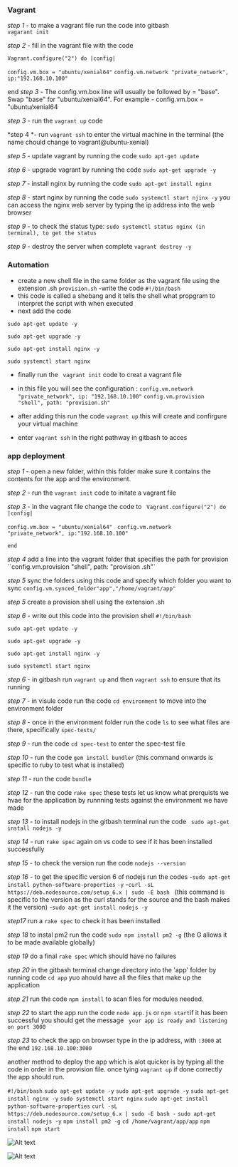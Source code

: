 ### Vagrant


*step 1* - to make a vagrant file run the code into gitbash     
    `vagarant init`

*step 2* - fill in the vagrant file with the code
 
  `Vagrant.configure("2") do |config|`

  `config.vm.box = "ubuntu/xenial64"`
  `config.vm.network "private_network", ip:"192.168.10.100"`

end
*step 3* - The config.vm.box line will usually be followed by = "base". Swap "base" for "ubuntu/xenial64". For example - config.vm.box = "ubuntu/xenial64

*step 3* - run the `vagrant up` code 

*step 4 *- run `vagrant ssh` to enter the virtual machine in the terminal (the name chould change to vagrant@ubuntu-xenial)

*step 5* - update vagrant by running the code
   `sudo apt-get update`

*step 6* - upgrade vagrant by running the code
   `sudo apt-get upgrade -y`

*step 7* - install nginx by running the code
    `sudo apt-get install nginx`

*step 8* - start nginx by running the code `sudo systemctl start njinx -y`
you can access the nginx web server by typing the ip address into the web browser

*step 9* - to check the status type: 
`sudo systemctl status nginx (in terminal), to get the status`

*step 9* - destroy the server when complete 
 `vagrant destroy -y`
 


### Automation

- create a new shell file in the same folder as the vagrant file using the extension .sh
    `provision.sh`
-write the code 
  `#!/bin/bash`
- this code is called a shebang and it tells the shell what propgram to interpret the script with when executed
- next add the code

 `sudo apt-get update -y`

  `sudo apt-get upgrade -y`

  `sudo apt-get install nginx -y`

  `sudo systemctl start nginx `

- finally run the ` vagrant init` code to creat a vagrant file

- in this file you will see the configuration :
   `config.vm.network "private_network", ip: "192.168.10.100"`
   `config.vm.provision "shell", path: "provision.sh"`

- after adding this run the code 
`vagrant up` this will create and confirgure your virtual machine

- enter `vagrant ssh` in the right pathway in gitbash to acces


### app deployment

*step 1* - open a new folder, within this folder make sure it contains the contents for the app and the environment.

*step 2* - run the 
 `vagrant init` code to initate a vagrant file

 *step 3* - in the vagrant file change the code to
 ` Vagrant.configure("2") do |config|`

  `config.vm.box = "ubuntu/xenial64"`
 ` config.vm.network "private_network", ip:"192.168.10.100"`


  `end`

*step 4* add a line into the vagrant folder that specifies the path for provision 
``config.vm.provision "shell", path: "provision .sh"`

*step 5* sync the folders using this code and specify which folder you want to sync
 `config.vm.synced_folder"app","/home/vagrant/app"`

*step 5* create a provision shell using the extension .sh

*step 6* - write out this code into the provision shell 
`#!/bin/bash`

`sudo apt-get update -y`

`sudo apt-get upgrade -y`

`sudo apt-get install nginx -y`

`sudo systemctl start nginx`



*step 6* - in gitbash run `vagrant up` and then `vagrant ssh` to ensure that its running

*step 7* - in visule code run the code `cd environment` to move into the environment folder

*step 8* - once in the environment folder run the code `ls` to see what files are there, specifically `spec-tests/` 

*step 9* - run the code `cd spec-test` to enter the spec-test file

*step 10* - run the code `gem install bundler` (this command onwards is specific to ruby to test what is installed) 

*step 11* - run the code `bundle` 

*step 12* - run the code `rake spec` these tests let us know what prerquists we hvae for the application by runnning tests against the environment we have made 

*step 13* - to install nodejs in the gitbash terminal run the code ` sudo apt-get install nodejs -y`

*step 14* - run `rake spec` again on vs code to see if it has been installed successfully

*step 15* - to check the version run the code `nodejs --version`

*step 16* - to get the specific version 6 of nodejs run the codes 
  -`sudo apt-get install python-software-properties` `-y`
  -`curl -sL https://deb.nodesource.com/setup_6.x | sudo -E bash `
  (this command is specific to the version as the curl stands for the source and the bash makes it the version)
  -`sudo apt-get install nodejs -y`

*step17* run a `rake spec` to check it has been installed

*step 18* to instal pm2 run the code `sudo npm install pm2 -g` (the G allows it to be made available globally)

*step 19* do a final `rake spec` which should have no failures

*step 20* in the gitbash terminal change directory into the 'app' folder by running code `cd app` yuo ahould have all the files that make up the application

*step 21* run the code `npm install` to scan files for modules needed.

*step 22* to start the app run the code `node app.js` or `npm start`if it has been successful you should get the message ` your app is ready and listening on port 3000`

*step 23* to check the app on browser type in the ip address, with `:3000` at the end
  `192.168.10.100:3000`

  another method to deploy the app which is alot quicker is by typing all the code in order in the provision file. once tying `vagrant up` if done correctly the app should run.

   `#!/bin/bash`
   `sudo apt-get update -y`
   `sudo apt-get upgrade -y`
   `sudo apt-get install nginx -y`
   `sudo systemctl start nginx`
   `sudo apt-get install python-software-properties`
   `curl -sL https://deb.nodesource.com/setup_6.x | sudo -E bash -`
   `sudo apt-get install nodejs -y`
   `npm install pm2 -g`
   `cd /home/vagrant/app/app`
   `npm install`
   `npm start`
 
![Alt text](../../OneDrive/Pictures/Screenshots/Screenshot%202023-05-12%20101813.png)


![Alt text](../../OneDrive/Pictures/Screenshots/Screenshot%202023-05-12%20101813.png)

  